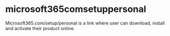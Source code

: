 # microsoft365comsetuppersonal
Microsoft365.com/setup/personal is a link where user can download, install and activate their product online.
